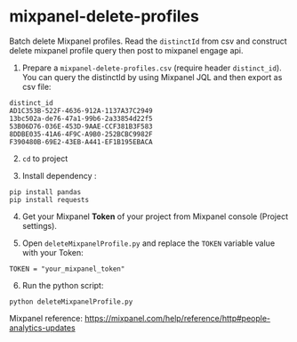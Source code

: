 # mixpanel-delete-profiles
Batch delete Mixpanel profiles. Read the `distinctId` from csv and construct delete mixpanel profile query then post to mixpanel engage api.

1. Prepare a `mixpanel-delete-profiles.csv` (require header `distinct_id`). You can query the distinctId by using Mixpanel JQL and then export as csv file:
```
distinct_id
AD1C353B-522F-4636-912A-1137A37C2949
13bc502a-de76-47a1-99b6-2a33854d22f5
53B06D76-036E-453D-9AAE-CCF381B3F583
8DDBE035-41A6-4F9C-A9B0-252BCBC9982F
F390480B-69E2-43EB-A441-EF1B195EBACA
```

2. `cd` to project

3. Install dependency : 
```
pip install pandas
pip install requests
```
4. Get your Mixpanel **Token** of your project from Mixpanel console (Project settings). 

5. Open `deleteMixpanelProfile.py` and replace the `TOKEN` variable value with your Token:

```
TOKEN = "your_mixpanel_token"
```

6. Run the python script:
```
python deleteMixpanelProfile.py
```

Mixpanel reference: https://mixpanel.com/help/reference/http#people-analytics-updates
